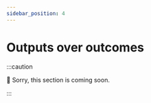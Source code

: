 ```yaml
---
sidebar_position: 4
---
```


# Outputs over outcomes

:::caution

🚧 Sorry, this section is coming soon.

:::
